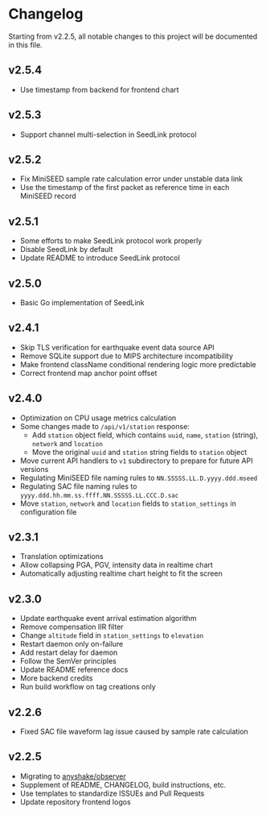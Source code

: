 # Changelog

Starting from v2.2.5, all notable changes to this project will be documented in this file.

## v2.5.4

 - Use timestamp from backend for frontend chart

## v2.5.3

 - Support channel multi-selection in SeedLink protocol

## v2.5.2

 - Fix MiniSEED sample rate calculation error under unstable data link
 - Use the timestamp of the first packet as reference time in each MiniSEED record

## v2.5.1

 - Some efforts to make SeedLink protocol work properly
 - Disable SeedLink by default
 - Update README to introduce SeedLink protocol

## v2.5.0

 - Basic Go implementation of SeedLink

## v2.4.1

 - Skip TLS verification for earthquake event data source API
 - Remove SQLite support due to MIPS architecture incompatibility
 - Make frontend className conditional rendering logic more predictable
 - Correct frontend map anchor point offset

## v2.4.0

 - Optimization on CPU usage metrics calculation
 - Some changes made to `/api/v1/station` response:
   - Add `station` object field, which contains `uuid`, `name`, `station` (string), `network` and `location`
   - Move the original `uuid` and `station` string fields to `station` object
 - Move current API handlers to `v1` subdirectory to prepare for future API versions
 - Regulating MiniSEED file naming rules to `NN.SSSSS.LL.D.yyyy.ddd.mseed`
 - Regulating SAC file naming rules to `yyyy.ddd.hh.mm.ss.ffff.NN.SSSSS.LL.CCC.D.sac`
 - Move `station`, `network` and `location` fields to `station_settings` in configuration file

## v2.3.1
 
 - Translation optimizations
 - Allow collapsing PGA, PGV, intensity data in realtime chart
 - Automatically adjusting realtime chart height to fit the screen

## v2.3.0

 - Update earthquake event arrival estimation algorithm
 - Remove compensation IIR filter
 - Change `altitude` field in `station_settings` to `elevation`
 - Restart daemon only on-failure
 - Add restart delay for daemon
 - Follow the SemVer principles
 - Update README reference docs
 - More backend credits
 - Run build workflow on tag creations only

## v2.2.6

 - Fixed SAC file waveform lag issue caused by sample rate calculation

## v2.2.5

 - Migrating to [anyshake/observer](https://github.com/anyshake/observer)
 - Supplement of README, CHANGELOG, build instructions, etc.
 - Use templates to standardize ISSUEs and Pull Requests
 - Update repository frontend logos
